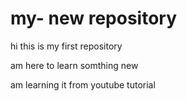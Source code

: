 # my- new repository


hi this is my first repository

 am here to learn somthing new


 am learning it from youtube tutorial
